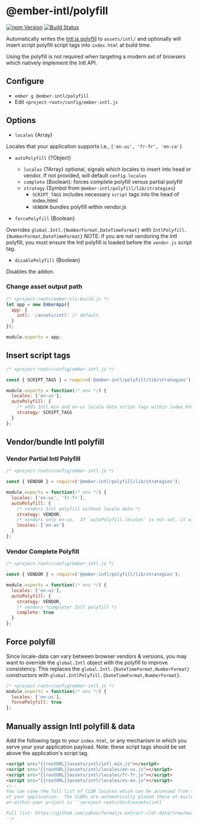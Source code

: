 # @ember-intl/polyfill

[![npm Version][npm-badge]][npm]
[![Build Status][travis-badge]][travis]

Automatically writes the [Intl.js polyfill](https://github.com/andyearnshaw/Intl.js/) to `assets/intl/` and optionally will insert script polyfill script tags into `index.html` at build time.

Using the polyfill is not required when targeting a modern set of browsers which natively implement the Intl API.

## Configure

* `ember g @ember-intl/polyfill`
* Edit `<project-root>/config/ember-intl.js`

## Options
* `locales` {Array}

Locales that your application supports i.e., `['en-us', 'fr-fr', 'en-ca']`

* `autoPolyfill` {?Object}
  * `locales` {?Array} optional, signals which locales to insert into head or vendor.  If not provided, will default `config.locales`
  * `complete` {Boolean}: forces complete polyfill versus partial polyfill
  * `strategy` {Symbol from `@ember-intl/polyfill/lib/strategies`}
    * `SCRIPT_TAGS` includes necessary `script` tags into the head of index.html
    * `VENDOR` bundles polyfill within vendor.js

* `forcePolyfill` {Boolean}

Overrides `global.Intl.{NumberFormat,DateTimeFormat}` with `IntlPolyfill.{NumberFormat,DateTimeFormat}`
NOTE: if you are not vendoring the Intl polyfill, you must ensure the Intl polyfill is loaded before the `vendor.js` script tag.

* `disablePolyfill` {Boolean}

Disables the addon.

### Change asset output path

```js
/* <project-root>/ember-cli-build.js */
let app = new EmberApp({
  app: {
    intl: '/assets/intl' // default
  }
});

module.exports = app;
```

## Insert script tags

```js
/* <project-root>/config/ember-intl.js */

const { SCRIPT_TAGS } = require('@ember-intl/polyfill/lib/strategies');

module.exports = function(/* env */) {
  locales: ['en-us'],
  autoPolyfill: {
    /* adds Intl.min and en-us locale data script tags within index.html's head */
    strategy: SCRIPT_TAGS
  }
};
```

## Vendor/bundle Intl polyfill

### Vendor Partial Intl Polyfill

```js
/* <project-root>/config/ember-intl.js */

const { VENDOR } = require('@ember-intl/polyfill/lib/strategies');

module.exports = function(/* env */) {
  locales: ['en-us', 'fr-fr'],
  autoPolyfill: {
    /* vendors Intl polyfill without locale data */
    strategy: VENDOR,
    /* vendors only en-us.  If `autoPolyfill.locales` is not set, it will use `config.locales` (en-us, fr-fr) */
    locales: ['en-us']
  }
};
```

### Vendor Complete Polyfill

```js
/* <project-root>/config/ember-intl.js */

const { VENDOR } = require('@ember-intl/polyfill/lib/strategies');

module.exports = function(/* env */) {
  locales: ['en-us'],
  autoPolyfill: {
    strategy: VENDOR,
    /* vendors *complete* Intl polyfill */
    complete: true
  }
};
```

## Force polyfill

Since locale-data can vary between browser vendors & versions, you may want to override the `global.Intl` object with the polyfill to improve consistency.  This replaces the `global.Intl.{DateTimeFormat,NumberFormat}` constructors with `global.IntlPolyfill.{DateTimeFormat,NumberFormat}`.

```js
/* <project-root>/config/ember-intl.js */
module.exports = function(/* env */) {
  locales: ['en-us'],
  forcePolyfill: true
};
```

## Manually assign Intl polyfill & data

Add the following tags to your `index.html`, or any mechanism in which you serve
your your application payload.  Note: these script tags should be set above
the application's script tag.

```html
<script src="{{rootURL}}assets/intl/intl.min.js"></script>
<script src="{{rootURL}}assets/intl/locales/en-us.js"></script>
<script src="{{rootURL}}assets/intl/locales/fr-fr.js"></script>
<script src="{{rootURL}}assets/intl/locales/es-es.js"></script>
<!--
You can view the full list of CLDR locales which can be accessed from the `/assets/intl` folder
of your application.  The CLDRs are automatically placed there at build time.  Typically this folder
on within your project is ``<project-root>/dist/assets/intl`

Full list: https://github.com/yahoo/formatjs-extract-cldr-data/tree/master/data/main
-->
```

[npm]: https://www.npmjs.org/package/@ember-intl/polyfill
[npm-badge]: https://img.shields.io/npm/v/@ember-intl/polyfill.svg?style=flat-square
[travis]: https://travis-ci.org/ember-intl/polyfill
[travis-badge]: https://travis-ci.org/ember-intl/polyfill.svg?branch=master
